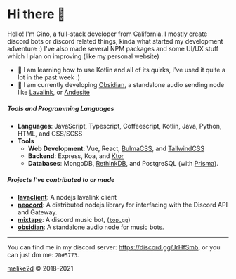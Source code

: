 # Hi there 👋

Hello! I'm Gino, a full-stack developer from California. I mostly create discord bots or discord related things, kinda what started my development adventure :) I've also made several NPM packages and some UI/UX stuff which I plan on improving (like my personal website)

<!-- * **🔭** I am currently working on **Mandroc**, the guild bound bot for [@MenuDocs](https://github.com/menudocs). -->
* **🌱** I am learning how to use Kotlin and all of its quirks, I've used it quite a lot in the past week :)
* **🔭** I am currently developing [Obsidian](https://github.com/mixtape-bot/obsidian), a standalone audio sending node like [Lavalink](https://github.com/frederikam/lavalink), or [Andesite](https://github.com/natanbc/andesite)

##### Tools and Programming Languages

- **Languages**: JavaScript, Typescript, Coffeescript, Kotlin, Java, Python, HTML, and CSS/SCSS
- **Tools**
  - **Web Development**: Vue, React, [BulmaCSS](https://bulma.io), and [TailwindCSS](https://tailwindcss.com)
  - **Backend**: Express, Koa, and [Ktor](https://ktor.io)
  - **Databases**: MongoDB, [RethinkDB](https://rethinkdb.com), and PostgreSQL (with [Prisma](https://prisma.io)).

##### Projects I've contributed to or made

- [**lavaclient**](https://github.com/lavaclient): A nodejs lavalink client 
- [**neocord**](https://github.com/neo-cord): A distributed nodejs library for interfacing with the Discord API and Gateway.
- [**mixtape**](https://github.com/mixtape-bot): A discord music bot, ([`top.gg`](https://top.gg/bot/561151296170622976))
- [**obsidian**](https://github.com/mixtape-bot/obsidian): A standalone audio node for music bots.

---

You can find me in my discord server: <https://discord.gg/JrHfSmb>, or you can just dm me: `2D#5773`.

[melike2d](https://dimensional.fun) &copy; 2018-2021

<!--
**MeLike2D/MeLike2D** is a ✨ _special_ ✨ repository because its `README.md` (this file) appears on your GitHub profile.

Here are some ideas to get you started:

- 🔭 I’m currently working on ...
- 🌱 I’m currently learning ...
- 👯 I’m looking to collaborate on ...
- 🤔 I’m looking for help with ...
- 💬 Ask me about ...
- 📫 How to reach me: ...
- 😄 Pronouns: ...
- ⚡ Fun fact: ...
-->
